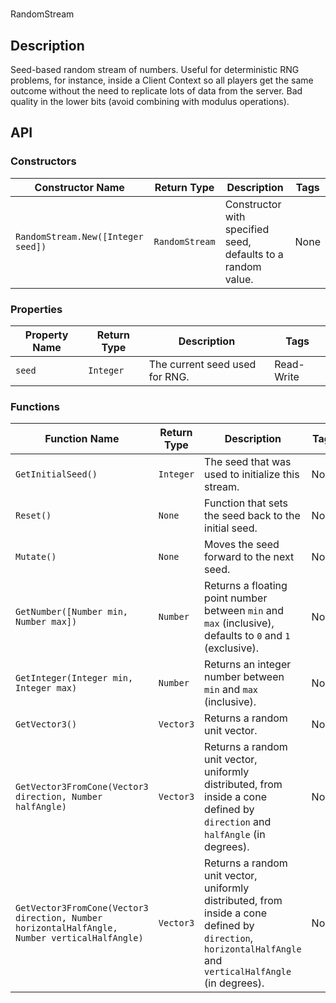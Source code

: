 # 

RandomStream

## Description

Seed-based random stream of numbers. Useful for deterministic RNG problems, for instance, inside a Client Context so all players get the same outcome without the need to replicate lots of data from the server. Bad quality in the lower bits (avoid combining with modulus operations).

## API

### Constructors 

| Constructor Name | Return Type | Description | Tags |
| ----------- | ----------- | ----------- | ---- |
| `RandomStream.New([Integer seed])` | `RandomStream` | Constructor with specified seed, defaults to a random value. | None |

### Properties 

| Property Name | Return Type | Description | Tags |
| -------- | ----------- | ----------- | ---- |
| `seed` | `Integer` | The current seed used for RNG. | Read-Write |

### Functions 

| Function Name | Return Type | Description | Tags |
| -------- | ----------- | ----------- | ---- |
| `GetInitialSeed()` | `Integer` | The seed that was used to initialize this stream. | None |
| `Reset()` | `None` | Function that sets the seed back to the initial seed. | None |
| `Mutate()` | `None` | Moves the seed forward to the next seed. | None |
| `GetNumber([Number min, Number max])` | `Number` | Returns a floating point number between `min` and `max` (inclusive), defaults to `0` and `1` (exclusive). | None |
| `GetInteger(Integer min, Integer max)` | `Number` | Returns an integer number between `min` and `max` (inclusive). | None |
| `GetVector3()` | `Vector3` | Returns a random unit vector. | None |
| `GetVector3FromCone(Vector3 direction, Number halfAngle)` | `Vector3` | Returns a random unit vector, uniformly distributed, from inside a cone defined by `direction` and `halfAngle` (in degrees). | None |
| `GetVector3FromCone(Vector3 direction, Number horizontalHalfAngle, Number verticalHalfAngle)` | `Vector3` | Returns a random unit vector, uniformly distributed, from inside a cone defined by `direction`, `horizontalHalfAngle` and `verticalHalfAngle` (in degrees). | None |
